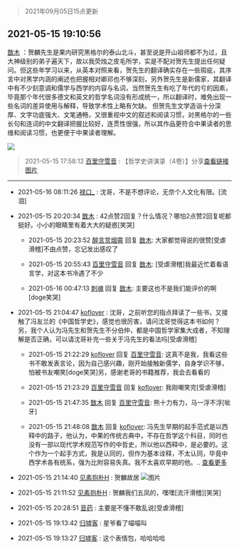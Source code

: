 > 2021年09月05日15点更新
<link rel="stylesheet" href="https://cdn.jsdelivr.net/gh/taotie6/sampleJSON@main/css/photo_show.css">


 ## 2021-05-15 19:10:56 

 [㪚木](https://www.coolapk.com/feed/26998240?shareKey=N2YwYWRkYWE5MTE1NjEzMTc3ZWY~) ：贺麟先生是果内研究黑格尔的泰山北斗，甚至说是开山祖师都不为过，且大神级别的弟子遍天下，故以我荧烛之皮毛所学，实是不配对贺先生提出任何疑问。但这些年学习以来，从英本对照来看，贺先生的翻译确实存在一些瑕疵，其序言中对黑学内涵的阐述也把握相对卿邓也不够深刻，另外贺先生是新儒家<!--break-->，其翻译中有不少刻意调和儒学与西学的内容与名词，当然贺先生有吃了年代的亏的因素，毕竟那个年代很多德文和英文的哲学名词没有形成统一，所以翻译时，难免出现一些名词的差异使用与解释，导致学术性上略有欠缺。
但贺先生文学造诣十分深厚、文字功底强大、文笔通畅，又很重视中文的叙述和阅读习惯，对黑格尔的一些长句和连词的中文翻译把握比较好，连贯性很强，所以其作品更符合中果读者的思维和阅读习惯，也更便于中果读者理解。 

<div class="album">
<img class="img-item" src="https://image.coolapk.com/feed/2019/0414/15/1081091_1555225854_5426@216x216.gif" />
</div>

> 2021-05-15 17:58:12 
> [百里守雪音](https://www.coolapk.com/feed/26996510?shareKey=ODZhNTRkZjk1NGE1NjEzMTc3ZWY~) : 【哲学史讲演录（4卷）】分享<a href="https://weread.qq.com/web/appreader/45c3240058a87945c862496?wtheme=white&wfrom=app&wvid=227223093&scene=bottomSheetShare">查看链接</a> 
[图片]()

 ------- 

- 2021-05-16 08:11:26 [禄口_](uid=1005884) : 沈哥，不是不想评论，无奈个人文化有限。[流泪] 

- 2021-05-15 20:20:34 [㪚木](uid=1081091) : 42点赞2回复？什么情况？哪怕2点赞2回复呢都挺好。小小的眼睛里有着大大的疑惑[笑哭] 

    - 2021-05-15 20:23:52 [醉言赏烟霄](uid=1066979) 回复 [㪚木](uid=1081091): 大家都觉得说的很赞[受虐滑稽]不由点赞，忘记发出感叹了 

    - 2021-05-15 20:55:43 [百里守雪音](uid=1080769) 回复 [㪚木](uid=1081091): [受虐滑稽]我最近忙着看语言学，对这本书冷遇了不少 

    - 2021-05-16 00:47:13 [刺魂](uid=1662383) 回复 [㪚木](uid=1081091): 主要这也不是我们能评价的啊[doge笑哭] 

- 2021-05-15 21:04:47 [koflover](uid=849010) : 沈哥，之前听您的指点拜读了一些书，又接触了冯友兰的《中国哲学史》，感觉也很厉害，请问沈哥觉得这本书如何？
另，我个人认为冯先生和贺先生不分伯仲，都是中国哲学家集大成者，不知理解是否正确，可以请沈哥补充一些关于冯先生的看法吗[受虐滑稽] 

    - 2021-05-15 21:22:29 [koflover](uid=849010) 回复 [百里守雪音](uid=1080769): 这真不是我，我看这些书不敢发表言论，因为自己感兴趣，刚开始接触新儒学，自身学识不够，怕被书友嘲笑[doge笑哭]另，感谢老哥的书籍推荐，我会去看看的 

    - 2021-05-15 21:23:29 [百里守雪音](uid=1080769) 回复 [koflover](uid=849010): 我刚嘲笑完[受虐滑稽] 

    - 2021-05-15 21:47:35 [㪚木](uid=1081091) 回复 [百里守雪音](uid=1080769): 熊十力有力，马一浮不浮[呲牙] 

    - 2021-05-15 21:48:08 [㪚木](uid=1081091) 回复 [koflover](uid=849010): 冯先生早期的起手范式是以西释中的路子，他认为，中果的传统古典中，不存在哲学这个科目，同时也没有一部以现代学术规范写作的中哲史，所以他以西释中，是必要的。这个作为一个起手方式，我是认同的，但作为基本诠释，不太认同，毕竟中西学术各有统系，强为比附容易失真。我不太喜欢早期的他。.. <a href="/feed/replyList?id=204965757">查看更多</a> 

- 2021-05-15 21:14:40 [见素抱朴H](uid=1014158) : 贺麟故居 ![图片](https://image.coolapk.com/feed/2021/0515/21/1014158_e280291a_4479_5303@1440x1080.jpeg)

- 2021-05-15 21:11:52 [见素抱朴H](uid=1014158) : 贺麟我们五凤的，嘿嘿[流汗滑稽][笑哭] 

- 2021-05-15 20:28:51 [音药](uid=1025660) : 主要是不懂不敢乱说[受虐滑稽] 

- 2021-05-15 19:13:42 [归墟客](uid=3287587) : 星爷看了喵喵叫 

- 2021-05-15 19:13:27 [归墟客](uid=3287587) : 这个表情包，哈哈哈哈 

